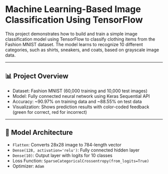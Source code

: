 # Machine Learning-Based Image Classification Using TensorFlow

This project demonstrates how to build and train a simple image classification model using TensorFlow to classify clothing items from the Fashion MNIST dataset. The model learns to recognize 10 different categories, such as shirts, sneakers, and coats, based on grayscale image data.

---

## 📊 Project Overview

- Dataset: Fashion MNIST (60,000 training and 10,000 test images)
- Model: Fully connected neural network using Keras Sequential API
- Accuracy: ~90.97% on training data and ~88.55% on test data
- Visualization: Shows prediction results with color-coded feedback (green for correct, red for incorrect)

---

## 🧠 Model Architecture

- `Flatten`: Converts 28x28 image to 784-length vector
- `Dense(128, activation='relu')`: Fully connected hidden layer
- `Dense(10)`: Output layer with logits for 10 classes
- Loss Function: `SparseCategoricalCrossentropy(from_logits=True)`
- Optimizer: `Adam`
